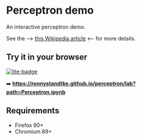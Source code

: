 # Perceptron demo
An interactive perceptron demo.

See the --> [this Wikipedia article](https://en.wikipedia.org/wiki/Perceptron) <-- for more details.

## Try it in your browser

[![lite-badge](https://jupyterlite.rtfd.io/en/latest/_static/badge.svg)](https://ronnystandtke.github.io/perceptron/lab?path=Perceptron.ipynb)

➡️ **https://ronnystandtke.github.io/perceptron/lab?path=Perceptron.ipynb**

## Requirements

- Firefox 90+
- Chromium 89+
